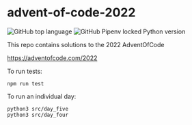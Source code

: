 # advent-of-code-2022

![GitHub top language](https://img.shields.io/github/languages/top/antokro/advent-of-code-2022?style=for-the-badge)
![GitHub Pipenv locked Python version](https://img.shields.io/github/pipenv/locked/python-version/antokro/advent-of-code-2022?style=for-the-badge)

This repo contains solutions to the 2022 AdventOfCode

https://adventofcode.com/2022

To run tests:

```
npm run test
```

To run an individual day:

```
python3 src/day_five
python3 src/day_four
```
